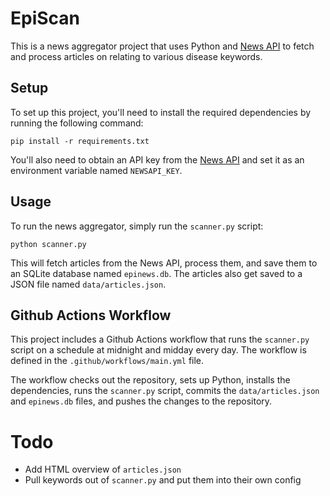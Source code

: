 # EpiScan

This is a news aggregator project that uses Python and [News API](https://newsapi.org/) to fetch and process articles on relating to various disease keywords.

## Setup

To set up this project, you'll need to install the required dependencies by running the following command:

```
pip install -r requirements.txt
```

You'll also need to obtain an API key from the [News API](https://newsapi.org/) and set it as an environment variable named `NEWSAPI_KEY`.

## Usage

To run the news aggregator, simply run the `scanner.py` script:

```
python scanner.py
```


This will fetch articles from the News API, process them, and save them to an SQLite database named `epinews.db`. The articles also get saved to a JSON file named `data/articles.json`.

## Github Actions Workflow

This project includes a Github Actions workflow that runs the `scanner.py` script on a schedule at midnight and midday every day. The workflow is defined in the `.github/workflows/main.yml` file.

The workflow checks out the repository, sets up Python, installs the dependencies, runs the `scanner.py` script, commits the `data/articles.json` and `epinews.db` files, and pushes the changes to the repository.

# Todo

- Add HTML overview of `articles.json`
- Pull keywords out of `scanner.py` and put them into their own config

